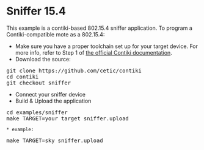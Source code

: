 Sniffer 15.4
============

This example is a contiki-based 802.15.4 sniffer application.
To program a Contiki-compatible mote as a 802.15.4:

* Make sure you have a proper toolchain set up for your target device. For more info, refer to Step 1 of [the official Contiki documentation](https://github.com/contiki-os/contiki/wiki/Setup-contiki-toolchain-in-ubuntu-13.04).
* Download the source:
<pre>git clone https://github.com/cetic/contiki
cd contiki
git checkout sniffer</pre>
* Connect your sniffer device
* Build & Upload the application
<pre>cd examples/sniffer
make TARGET=your_target sniffer.upload</pre>
    * example:
<pre>make TARGET=sky sniffer.upload</pre>
